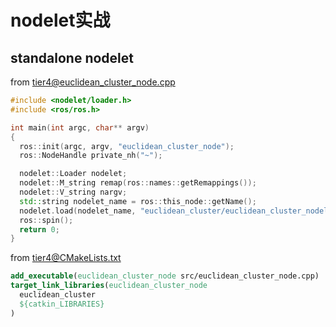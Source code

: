 # nodelet实战

## standalone nodelet

from tier4@euclidean_cluster_node.cpp

```c++
#include <nodelet/loader.h>
#include <ros/ros.h>

int main(int argc, char** argv)
{
  ros::init(argc, argv, "euclidean_cluster_node");
  ros::NodeHandle private_nh("~");

  nodelet::Loader nodelet;
  nodelet::M_string remap(ros::names::getRemappings());
  nodelet::V_string nargv;
  std::string nodelet_name = ros::this_node::getName();
  nodelet.load(nodelet_name, "euclidean_cluster/euclidean_cluster_nodelet", remap, nargv);
  ros::spin();
  return 0;
}
```

from tier4@CMakeLists.txt

```cmake
add_executable(euclidean_cluster_node src/euclidean_cluster_node.cpp)
target_link_libraries(euclidean_cluster_node
  euclidean_cluster
  ${catkin_LIBRARIES}
)
```